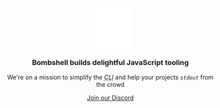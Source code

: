 <div align="center">
<picture align="center" width="360">
    <source media="(prefers-color-scheme: dark)" srcset="/profile/logo/dark.svg">
    <source media="(prefers-color-scheme: light)" srcset="/profile/logo/light.svg">
    <img align="center" width="100" height="100" alt="The Bombshell logo, a circle and an asterisk." src="/profile/logo.svg">
</picture>
</div>

<h3 align="center">Bombshell builds delightful JavaScript tooling</h3>

<p align="center">We're on a mission to simplify the <dfn id="cli"><abbr title="Command Line Interface">CLI</abbr></dfn> and help your projects <em><code>stdout</code></em> from the crowd</p>

<div align="center">

[Join our Discord](https://bomb.sh/chat)

</div>
